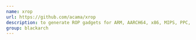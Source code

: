 ```yaml
---
name: xrop
url: https://github.com/acama/xrop
description: to generate ROP gadgets for ARM, AARCH64, x86, MIPS, PPC, RISCV, SH4 and SPARC. URL : https://github.com/acama/xrop Groups : blackarch blackarch-exploitation
group: blackarch
---
```

